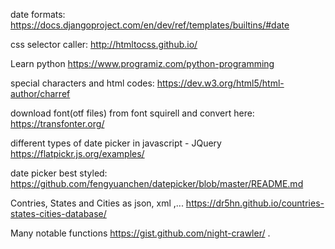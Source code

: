 date formats:
    https://docs.djangoproject.com/en/dev/ref/templates/builtins/#date
  
css selector caller:
    http://htmltocss.github.io/

Learn python 
    https://www.programiz.com/python-programming
  
special characters and html codes:
    https://dev.w3.org/html5/html-author/charref

download font(otf files) from font squirell and convert here:
    https://transfonter.org/

different types of date picker in javascript - JQuery
    https://flatpickr.js.org/examples/

date picker best styled:
    https://github.com/fengyuanchen/datepicker/blob/master/README.md

Contries, States and Cities as json, xml ,...
    https://dr5hn.github.io/countries-states-cities-database/

Many notable functions
    https://gist.github.com/night-crawler/
.
